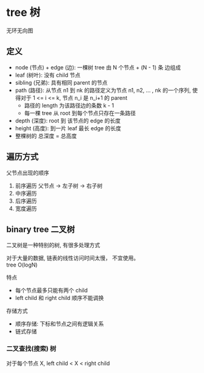 # tree 树

无环无向图

## 定义

- node (节点) + edge (边): 一棵树 tree 由 N 个节点 + (N - 1) 条 边组成
- leaf (树叶): 没有 child 节点
- sibling (兄弟): 具有相同 parent 的节点
- path (路径): 从节点 n1 到 nk 的路径定义为节点 n1, n2, ... , nk 的一个序列, 使得对于 1 <= i <= k, 节点 n_i 是 n_i+1 的 parent
  - 路径的 length 为该路径边的条数 k - 1
  - 每一棵 tree 从 root 到每个节点只存在一条路径
- depth (深度): root 到 该节点的 edge 的长度
- height (高度): 到一片 leaf 最长 edge 的长度
- 整棵树的 总深度 = 总高度

## 遍历方式

父节点出现的顺序

1. 前序遍历 父节点 -> 左子树 -> 右子树
2. 中序遍历
3. 后序遍历
4. 宽度遍历

## binary tree 二叉树

二叉树是一种特别的树, 有很多处理方式

对于大量的数据, 链表的线性访问时间太慢， 不宜使用。  
tree O(logN)

特点

- 每个节点最多只能有两个 child
- left child 和 right child 顺序不能调换

存储方式

- 顺序存储: 下标和节点之间有逻辑关系
- 链式存储

### 二叉查找(搜索) 树

对于每个节点 X, left child < X < right child
